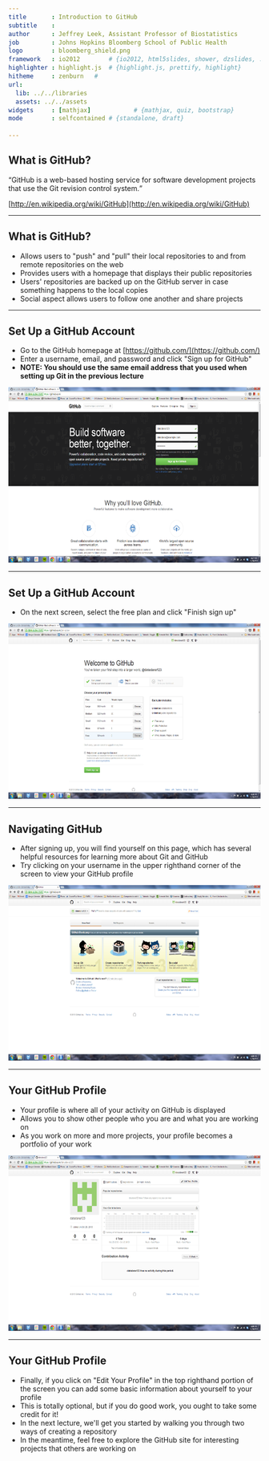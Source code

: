 ```yaml
---
title       : Introduction to GitHub
subtitle    : 
author      : Jeffrey Leek, Assistant Professor of Biostatistics 
job         : Johns Hopkins Bloomberg School of Public Health
logo        : bloomberg_shield.png
framework   : io2012        # {io2012, html5slides, shower, dzslides, ...}
highlighter : highlight.js  # {highlight.js, prettify, highlight}
hitheme     : zenburn   # 
url:
  lib: ../../libraries
  assets: ../../assets
widgets     : [mathjax]            # {mathjax, quiz, bootstrap}
mode        : selfcontained # {standalone, draft}

---
```


## What is GitHub?

<q>GitHub is a web-based hosting service for software development projects that use the Git revision control system.</q>

[http://en.wikipedia.org/wiki/GitHub](http://en.wikipedia.org/wiki/GitHub)

---

## What is GitHub?

* Allows users to "push" and "pull" their local repositories to and from remote repositories on the web
* Provides users with a homepage that displays their public repositories
* Users' repositories are backed up on the GitHub server in case something happens to the local copies
* Social aspect allows users to follow one another and share projects

---

## Set Up a GitHub Account

* Go to the GitHub homepage at [https://github.com/](https://github.com/)
* Enter a username, email, and password and click "Sign up for GitHub"
* **NOTE: You should use the same email address that you used when setting up Git in the previous lecture**

<img class=center src=../../assets/img/IntroToGitHub/GitHubSignup1.png height='350'/>

---

## Set Up a GitHub Account

* On the next screen, select the free plan and click "Finish sign up"

<img class=center src=../../assets/img/IntroToGitHub/GitHubSignup2.png height='350'/>

---

## Navigating GitHub

* After signing up, you will find yourself on this page, which has several helpful resources for learning more about Git and GitHub
* Try clicking on your username in the upper righthand corner of the screen to view your GitHub profile

<img class=center src=../../assets/img/IntroToGitHub/GitHubSignup3.png height='350'/>

---

## Your GitHub Profile

* Your profile is where all of your activity on GitHub is displayed
* Allows you to show other people who you are and what you are working on
* As you work on more and more projects, your profile becomes a portfolio of your work

<img class=center src=../../assets/img/IntroToGitHub/GitHubSignup4.png height='350'/>

---

## Your GitHub Profile

* Finally, if you click on "Edit Your Profile" in the top righthand portion of the screen you can add some basic information about yourself to your profile
* This is totally optional, but if you do good work, you ought to take some credit for it!
* In the next lecture, we'll get you started by walking you through two ways of creating a repository
* In the meantime, feel free to explore the GitHub site for interesting projects that others are working on
